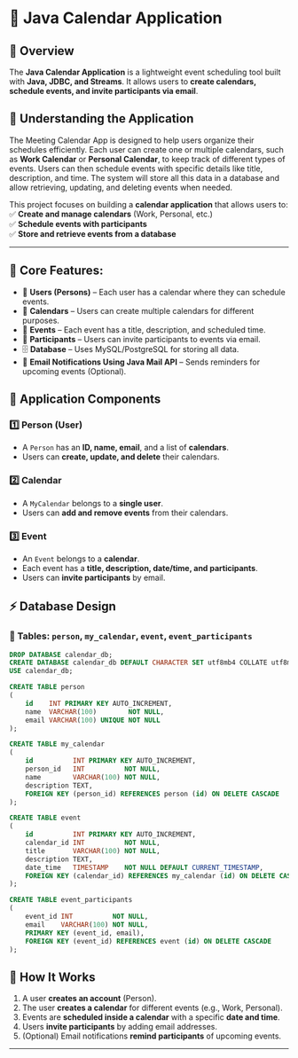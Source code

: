 # 📅 Java Calendar Application

## 🎯 Overview

The **Java Calendar Application** is a lightweight event scheduling tool built with **Java, JDBC, and Streams**. It
allows users to **create calendars, schedule events, and invite participants via email**.

## 📌 Understanding the Application

The Meeting Calendar App is designed to help users organize their schedules efficiently. Each user can create one or multiple calendars, such as **Work Calendar** or **Personal Calendar**, to keep track of different types of events. Users can then schedule events with specific details like title, description, and time. The system will store all this data in a database and allow retrieving, updating, and deleting events when needed.

This project focuses on building a **calendar application** that allows users to:  
✅ **Create and manage calendars** (Work, Personal, etc.)  
✅ **Schedule events with participants**  
✅ **Store and retrieve events from a database**

---
## 📌 Core Features:
- 👤 **Users (Persons)** – Each user has a calendar where they can schedule events.
- 📆 **Calendars** – Users can create multiple calendars for different purposes.
- 📅 **Events** – Each event has a title, description, and scheduled time.
- 📧 **Participants** – Users can invite participants to events via email.
- 🗄️ **Database** – Uses MySQL/PostgreSQL for storing all data.
- 📧 **Email Notifications Using Java Mail API** – Sends reminders for upcoming events (Optional).

## 📌 Application Components
### 1️⃣ **Person (User)**
- A `Person` has an **ID, name, email**, and a list of **calendars**.
- Users can **create, update, and delete** their calendars.
### 2️⃣ **Calendar**
- A `MyCalendar` belongs to a **single user**.
- Users can **add and remove events** from their calendars.
### 3️⃣ **Event**
- An `Event` belongs to a **calendar**.
- Each event has a **title, description, date/time, and participants**.
- Users can **invite participants** by email.

## ⚡ Database Design

### 📌 Tables: `person`, `my_calendar`, `event`, `event_participants`

```sql
DROP DATABASE calendar_db;
CREATE DATABASE calendar_db DEFAULT CHARACTER SET utf8mb4 COLLATE utf8mb4_unicode_ci;
USE calendar_db;

CREATE TABLE person
(
    id    INT PRIMARY KEY AUTO_INCREMENT,
    name  VARCHAR(100)        NOT NULL,
    email VARCHAR(100) UNIQUE NOT NULL
);

CREATE TABLE my_calendar
(
    id          INT PRIMARY KEY AUTO_INCREMENT,
    person_id   INT          NOT NULL,
    name        VARCHAR(100) NOT NULL,
    description TEXT,
    FOREIGN KEY (person_id) REFERENCES person (id) ON DELETE CASCADE
);

CREATE TABLE event
(
    id          INT PRIMARY KEY AUTO_INCREMENT,
    calendar_id INT          NOT NULL,
    title       VARCHAR(100) NOT NULL,
    description TEXT,
    date_time   TIMESTAMP    NOT NULL DEFAULT CURRENT_TIMESTAMP,
    FOREIGN KEY (calendar_id) REFERENCES my_calendar (id) ON DELETE CASCADE
);

CREATE TABLE event_participants
(
    event_id INT          NOT NULL,
    email    VARCHAR(100) NOT NULL,
    PRIMARY KEY (event_id, email),
    FOREIGN KEY (event_id) REFERENCES event (id) ON DELETE CASCADE
);
```

## 🎯 **How It Works**

1. A user **creates an account** (Person).
2. The user **creates a calendar** for different events (e.g., Work, Personal).
3. Events are **scheduled inside a calendar** with a specific **date and time**.
4. Users **invite participants** by adding email addresses.
5. (Optional) Email notifications **remind participants** of upcoming events.

---

